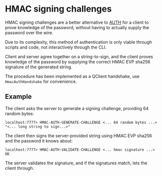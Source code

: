 # HMAC signing challenges

HMAC signing challenges are a better alternative to [AUTH](auth.md) for a client to prove
knowledge of the password, without having to actually supply the password over the wire.

Due to its complexity, this method of authentication is only viable through scripts
and code, not interactively through the CLI.

Client and server agree together on a string-to-sign, and the client proves knowledge
of the password by supplying the correct HMAC EVP sha256 signature of the generated
string.

The procedure has been implemented as a QClient handshake, use `HmacAuthHandshake`
for convenience.

## Example

The client asks the server to generate a signing challenge, providing 64 random
bytes:

```
localhost:7777> HMAC-AUTH-GENERATE-CHALLENGE <... 64 random bytes ...>
"<... long string to sign...>"
```

The client then signs the server-provided string using HMAC EVP sha256 and
the password it knows about:

```
localhost:7777> HMAC-AUTH-VALIDATE-CHALLENGE <... hmac signature ...>
OK
```

The server validates the signature, and if the signatures match, lets the
client through.
